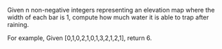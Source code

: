Given n non-negative integers representing an elevation map where the width of each bar is 1, compute how much water it is able to trap after raining.

For example, Given [0,1,0,2,1,0,1,3,2,1,2,1], return 6.
